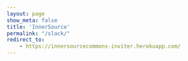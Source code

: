 ```yaml
---
layout: page
show_meta: false
title: 'InnerSource'
permalink: "/slack/"
redirect_to: 
    - https://innersourcecommons-inviter.herokuapp.com/
---
```

